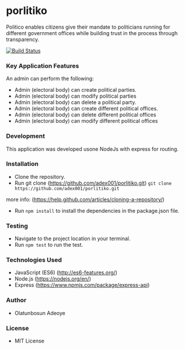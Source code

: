 # porlitiko
Politico enables citizens give their mandate to politicians running for different government offices while building trust in the process through transparency.

[![Build Status](https://travis-ci.com/adex001/porlitiko.svg?branch=develop)](https://travis-ci.com/adex001/porlitiko)

### Key Application Features
An admin can perform the following:
 - Admin (electoral body) can create political parties.
 - Admin (electoral body) can modify ​political parties
 - Admin (electoral body) can delete a political party.
 - Admin (electoral body) can create different ​political offices.
 - Admin (electoral body) can delete different ​political offices
 - Admin (electoral body) can modify different ​political offices

 ### Development
This application was developed usone NodeJs with express for routing.

### Installation

- Clone the repository.
- Run git clone (https://github.com/adex001/porlitiko.git)
``` git clone https://github.com/adex001/porlitiko.git ```

more info:
(https://help.github.com/articles/cloning-a-repository/)
- Run ``` npm install ``` to install the dependencies in the package.json file.

### Testing

- Navigate to the project location in your terminal.
- Run ``` npm test ``` to run the test.

### Technologies Used

- JavaScript (ES6) (http://es6-features.org/)
- Node.js (https://nodejs.org/en/)
- Express (https://www.npmjs.com/package/express-api)

### Author
- Olatunbosun Adeoye

### License
- MIT License
